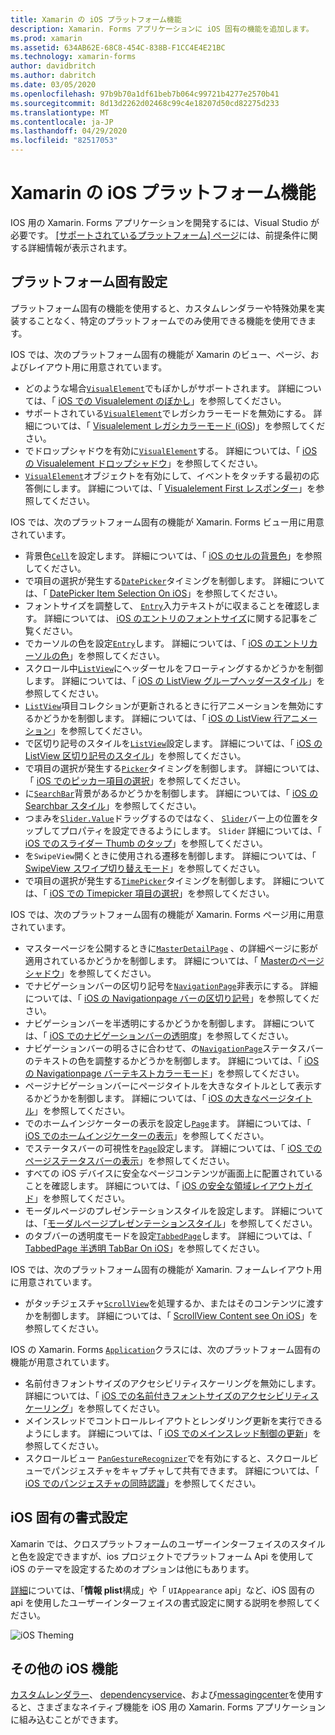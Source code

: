 ```yaml
---
title: Xamarin の iOS プラットフォーム機能
description: Xamarin. Forms アプリケーションに iOS 固有の機能を追加します。
ms.prod: xamarin
ms.assetid: 634AB62E-68C8-454C-838B-F1CC4E4E21BC
ms.technology: xamarin-forms
author: davidbritch
ms.author: dabritch
ms.date: 03/05/2020
ms.openlocfilehash: 97b9b70a1df61beb7b064c99721b4277e2570b41
ms.sourcegitcommit: 8d13d2262d02468c99c4e18207d50cd82275d233
ms.translationtype: MT
ms.contentlocale: ja-JP
ms.lasthandoff: 04/29/2020
ms.locfileid: "82517053"
---
```

# <a name="ios-platform-features-in-xamarinforms"></a>Xamarin の iOS プラットフォーム機能

IOS 用の Xamarin. Forms アプリケーションを開発するには、Visual Studio が必要です。 [[サポートされているプラットフォーム] ページ](~/get-started/supported-platforms.md)には、前提条件に関する詳細情報が表示されます。

## <a name="platform-specifics"></a>プラットフォーム固有設定

プラットフォーム固有の機能を使用すると、カスタムレンダラーや特殊効果を実装することなく、特定のプラットフォームでのみ使用できる機能を使用できます。

IOS では、次のプラットフォーム固有の機能が Xamarin のビュー、ページ、およびレイアウト用に用意されています。

- どのような場合[`VisualElement`](xref:Xamarin.Forms.VisualElement)でもぼかしがサポートされます。 詳細については、「 [iOS での Visualelement のぼかし](visualelement-blur.md)」を参照してください。
- サポートされている[`VisualElement`](xref:Xamarin.Forms.VisualElement)でレガシカラーモードを無効にする。 詳細については、「 [Visualelement レガシカラーモード (iOS](legacy-color-mode.md))」を参照してください。
- でドロップシャドウを有効に[`VisualElement`](xref:Xamarin.Forms.VisualElement)する。 詳細については、「 [iOS の Visualelement ドロップシャドウ](visualelement-drop-shadow.md)」を参照してください。
- [`VisualElement`](xref:Xamarin.Forms.VisualElement)オブジェクトを有効にして、イベントをタッチする最初の応答側にします。 詳細については、「 [Visualelement First レスポンダー](visualelement-first-responder.md)」を参照してください。

IOS では、次のプラットフォーム固有の機能が Xamarin. Forms ビュー用に用意されています。

- 背景色[`Cell`](xref:Xamarin.Forms.Cell)を設定します。 詳細については、「 [iOS のセルの背景色](cell-background-color.md)」を参照してください。
- で項目の選択が発生する[`DatePicker`](xref:Xamarin.Forms.DatePicker)タイミングを制御します。 詳細については、「 [DatePicker Item Selection On iOS](datepicker-selection.md)」を参照してください。
- フォントサイズを調整して、 [`Entry`](xref:Xamarin.Forms.Entry)入力テキストがに収まることを確認します。 詳細については、 [iOS のエントリのフォントサイズ](entry-font-size.md)に関する記事をご覧ください。
- でカーソルの色を設定[`Entry`](xref:Xamarin.Forms.Entry)します。 詳細については、「 [iOS のエントリカーソルの色](entry-cursor-color.md)」を参照してください。
- スクロール中[`ListView`](xref:Xamarin.Forms.ListView)にヘッダーセルをフローティングするかどうかを制御します。 詳細については、「 [iOS の ListView グループヘッダースタイル](listview-group-header-style.md)」を参照してください。
- [`ListView`](xref:Xamarin.Forms.ListView)項目コレクションが更新されるときに行アニメーションを無効にするかどうかを制御します。 詳細については、「 [iOS の ListView 行アニメーション](listview-row-animations.md)」を参照してください。
- で区切り記号のスタイルを[`ListView`](xref:Xamarin.Forms.ListView)設定します。 詳細については、「 [iOS の ListView 区切り記号のスタイル](listview-separator-style.md)」を参照してください。
- で項目の選択が発生する[`Picker`](xref:Xamarin.Forms.Picker)タイミングを制御します。 詳細については、「 [iOS でのピッカー項目の選択](picker-selection.md)」を参照してください。
- に[`SearchBar`](xref:Xamarin.Forms.SearchBar)背景があるかどうかを制御します。 詳細については、「 [iOS の Searchbar スタイル](searchbar-style.md)」を参照してください。
- つまみを[`Slider.Value`](xref:Xamarin.Forms.Slider.Value)ドラッグするのではなく、 [`Slider`](xref:Xamarin.Forms.Slider)バー上の位置をタップしてプロパティを設定できるようにします。 `Slider` 詳細については、「 [iOS でのスライダー Thumb のタップ](slider-thumb.md)」を参照してください。
- を`SwipeView`開くときに使用される遷移を制御します。 詳細については、「 [SwipeView スワイプ切り替えモード](swipeview-swipetransitionmode.md)」を参照してください。
- で項目の選択が発生する[`TimePicker`](xref:Xamarin.Forms.TimePicker)タイミングを制御します。 詳細については、「 [iOS での Timepicker 項目の選択](timepicker-selection.md)」を参照してください。

IOS では、次のプラットフォーム固有の機能が Xamarin. Forms ページ用に用意されています。

- マスターページを公開するときに[`MasterDetailPage`](xref:Xamarin.Forms.MasterDetailPage) 、の詳細ページに影が適用されているかどうかを制御します。 詳細については、「 [Masterのページシャドウ](masterdetailpage-shadow.md)」を参照してください。
- でナビゲーションバーの区切り記号を[`NavigationPage`](xref:Xamarin.Forms.NavigationPage)非表示にする。 詳細については、「 [iOS の Navigationpage バーの区切り記号](navigation-bar-separator.md)」を参照してください。
- ナビゲーションバーを半透明にするかどうかを制御します。 詳細については、「 [iOS でのナビゲーションバーの透明](navigation-bar-translucent.md)度」を参照してください。
- ナビゲーションバーの明るさに合わせて、の[`NavigationPage`](xref:Xamarin.Forms.NavigationPage)ステータスバーのテキストの色を調整するかどうかを制御します。 詳細については、「 [iOS の Navigationpage バーテキストカラーモード](status-bar-text-color.md)」を参照してください。
- ページナビゲーションバーにページタイトルを大きなタイトルとして表示するかどうかを制御します。 詳細については、「 [iOS の大きなページタイトル](page-large-title.md)」を参照してください。
- でのホームインジケーターの表示を設定し[`Page`](xref:Xamarin.Forms.Page)ます。 詳細については、「 [iOS でのホームインジケーターの表示](page-home-indicator.md)」を参照してください。
- でステータスバーの可視性を[`Page`](xref:Xamarin.Forms.Page)設定します。 詳細については、「 [iOS でのページステータスバーの表示](page-status-bar-visibility.md)」を参照してください。
- すべての iOS デバイスに安全なページコンテンツが画面上に配置されていることを確認します。 詳細については、「 [iOS の安全な領域レイアウトガイド](page-safe-area-layout.md)」を参照してください。
- モーダルページのプレゼンテーションスタイルを設定します。 詳細については、「[モーダルページプレゼンテーションスタイル](page-presentation-style.md)」を参照してください。
- のタブバーの透明度モードを設定[`TabbedPage`](xref:Xamarin.Forms.TabbedPage)します。 詳細については、「 [TabbedPage 半透明 TabBar On iOS](tabbedpage-translucent-tabbar.md)」を参照してください。

IOS では、次のプラットフォーム固有の機能が Xamarin. フォームレイアウト用に用意されています。

- がタッチジェスチャ[`ScrollView`](xref:Xamarin.Forms.ScrollView)を処理するか、またはそのコンテンツに渡すかを制御します。 詳細については、「 [ScrollView Content see On iOS](scrollview-content-touches.md)」を参照してください。

IOS の Xamarin. Forms [`Application`](xref:Xamarin.Forms.Application)クラスには、次のプラットフォーム固有の機能が用意されています。

- 名前付きフォントサイズのアクセシビリティスケーリングを無効にします。 詳細については、「 [iOS での名前付きフォントサイズのアクセシビリティスケーリング](named-font-size-scaling.md)」を参照してください。
- メインスレッドでコントロールレイアウトとレンダリング更新を実行できるようにします。 詳細については、「 [iOS でのメインスレッド制御の更新](main-thread-updates-ui.md)」を参照してください。
- スクロールビュー [`PanGestureRecognizer`](xref:Xamarin.Forms.PanGestureRecognizer)でを有効にすると、スクロールビューでパンジェスチャをキャプチャして共有できます。 詳細については、「 [iOS でのパンジェスチャの同時認識](application-pan-gesture.md)」を参照してください。

## <a name="ios-specific-formatting"></a>iOS 固有の書式設定

Xamarin では、クロスプラットフォームのユーザーインターフェイスのスタイルと色を設定できますが、ios プロジェクトでプラットフォーム Api を使用して iOS のテーマを設定するためのオプションは他にもあります。

[詳細](formatting.md)については、「**情報 plist**構成」や「 `UIAppearance` api」など、iOS 固有の api を使用したユーザーインターフェイスの書式設定に関する説明を参照してください。

![](images/status-white-sml.png "iOS Theming")

## <a name="other-ios-features"></a>その他の iOS 機能

[カスタムレンダラー](~/xamarin-forms/app-fundamentals/custom-renderer/index.md)、 [dependencyservice](~/xamarin-forms/app-fundamentals/dependency-service/index.md)、および[messagingcenter](~/xamarin-forms/app-fundamentals/messaging-center.md)を使用すると、さまざまなネイティブ機能を iOS 用の Xamarin. Forms アプリケーションに組み込むことができます。
